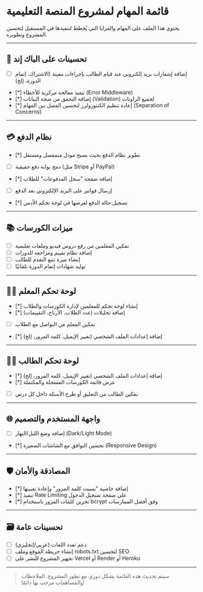 # قائمة المهام لمشروع المنصة التعليمية

يحتوي هذا الملف على المهام والمزايا التي يُخطط لتنفيذها في المستقبل لتحسين المشروع وتطويره.

---

## 🔧 تحسينات على الباك إند

- [ ] إضافة إشعارات بريد إلكتروني عند قيام الطالب بإجراءات معينة (الاشتراك، إتمام الدورة، إلخ)
- [*] تنفيذ معالجة مركزية للأخطاء (Error Middleware)
- [*] إضافة التحقق من صحة البيانات (Validation) لجميع الراوتات
- [*] إعادة تنظيم الكنتورولرز لتحسين الفصل بين المهام (Separation of Concerns)

---

## 💳 نظام الدفع

- [*] تطوير نظام الدفع بحيث يصبح مودل منمفصل ومستقل
- [ ] دمج بوابة دفع حقيقية (مثل Stripe أو PayPal)
- [*] إضافة صفحة "سجل المدفوعات" للطلاب
- [ ] إرسال فواتير على البريد الإلكتروني بعد الدفع
- [*] تسجيل حالة الدفع لعرضها في لوحة تحكم الأدمن

---

## 📚 ميزات الكورسات

- [ ] تمكين المعلمين من رفع دروس فيديو وملفات تعليمية
- [ ] إضافة نظام تقييم ومراجعة للدورات
- [ ] إنشاء ميزة تتبع التقدم للطالب
- [ ] توليد شهادات إتمام الدورة تلقائيًا

---

## 🧑‍🏫 لوحة تحكم المعلم

- [*] إنشاء لوحة تحكم للمعلمين لإدارة الكورسات والطلاب
- [*] إضافة تحليلات (عدد الطلاب، الأرباح، التقييمات)
- [ ] تمكين المعلم من التواصل مع الطلاب
- [*] إضافة إعدادات الملف الشخصي (تغيير الإيميل، كلمة المرور، إلخ)


---

## 🧑‍🎓 لوحة تحكم الطالب

- [*] إضافة إعدادات الملف الشخصي (تغيير الإيميل، كلمة المرور، إلخ)
- [*] عرض قائمة الكورسات المسجلة والمكتملة
- [ ] تمكين الطالب من التعليق أو طرح الأسئلة داخل كل درس

---

## 🌐 واجهة المستخدم والتصميم

- [ ] إضافة وضع الليل/النهار (Dark/Light Mode)
- [*] تحسين التوافق مع الشاشات الصغيرة (Responsive Design)

---

## 🛡️ المصادقة والأمان

- [*] إضافة خاصية "نسيت كلمة المرور" وإعادة تعيينها
- [*] تنفيذ Rate Limiting على صفحة تسجيل الدخول
- [*] تخزين كلمات المرور باستخدام bcrypt وفق أفضل الممارسات

---

## 🗃️ تحسينات عامة

- [ ] دعم تعدد اللغات (عربي/إنجليزي)
- [ ] إنشاء خريطة الموقع وملف robots.txt لتحسين SEO
- [ ] تجهيز المشروع للنشر على Vercel أو Render أو Heroku

---

> سيتم تحديث هذه القائمة بشكل دوري مع تطور المشروع. الملاحظات والمساهمات مرحب بها دائمًا!
